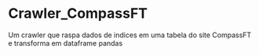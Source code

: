 # Crawler_CompassFT
Um crawler que raspa dados de indices em uma tabela do site CompassFT e transforma em dataframe pandas
